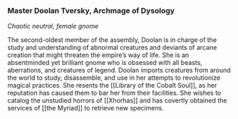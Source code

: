 ### Master Doolan Tversky, Archmage of Dysology

_Chaotic neutral, female gnome_

The second-oldest member of the assembly, Doolan is in charge of the study and understanding of abnormal creatures and deviants of arcane creation that might threaten the empire’s way of life. She is an absentminded yet brilliant gnome who is obsessed with all beasts, aberrations, and creatures of legend. Doolan imports creatures from around the world to study, disassemble, and use in her attempts to revolutionize magical practices. She resents the [[Library of the Cobalt Soul]], as her reputation has caused them to bar her from their facilities. She wishes to catalog the unstudied horrors of [[Xhorhas]] and has covertly obtained the services of [[the Myriad]] to retrieve new specimens.